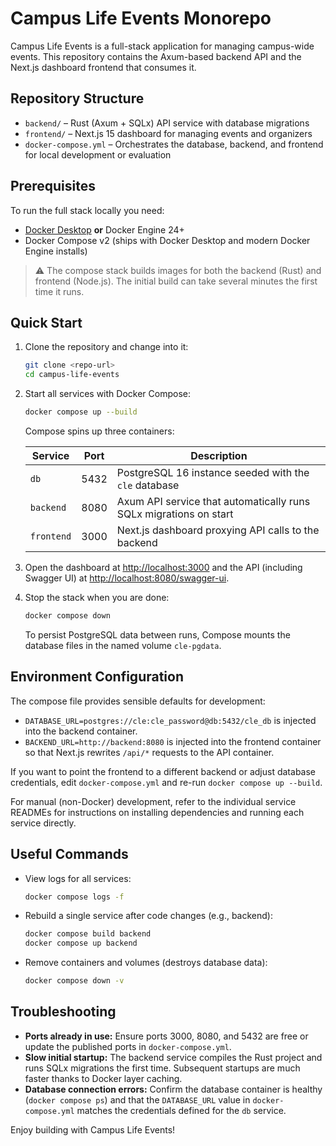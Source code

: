 # Campus Life Events Monorepo

Campus Life Events is a full-stack application for managing campus-wide events. This repository contains the Axum-based backend API and the Next.js dashboard frontend that consumes it.

## Repository Structure

- `backend/` – Rust (Axum + SQLx) API service with database migrations
- `frontend/` – Next.js 15 dashboard for managing events and organizers
- `docker-compose.yml` – Orchestrates the database, backend, and frontend for local development or evaluation

## Prerequisites

To run the full stack locally you need:

- [Docker Desktop](https://www.docker.com/products/docker-desktop/) **or** Docker Engine 24+
- Docker Compose v2 (ships with Docker Desktop and modern Docker Engine installs)

> ⚠️ The compose stack builds images for both the backend (Rust) and frontend (Node.js). The initial build can take several minutes the first time it runs.

## Quick Start

1. Clone the repository and change into it:

   ```bash
   git clone <repo-url>
   cd campus-life-events
   ```

2. Start all services with Docker Compose:

   ```bash
   docker compose up --build
   ```

   Compose spins up three containers:

   | Service   | Port | Description |
   |-----------|------|-------------|
   | `db`      | 5432 | PostgreSQL 16 instance seeded with the `cle` database |
   | `backend` | 8080 | Axum API service that automatically runs SQLx migrations on start |
   | `frontend`| 3000 | Next.js dashboard proxying API calls to the backend |

3. Open the dashboard at [http://localhost:3000](http://localhost:3000) and the API (including Swagger UI) at [http://localhost:8080/swagger-ui](http://localhost:8080/swagger-ui).

4. Stop the stack when you are done:

   ```bash
   docker compose down
   ```

   To persist PostgreSQL data between runs, Compose mounts the database files in the named volume `cle-pgdata`.

## Environment Configuration

The compose file provides sensible defaults for development:

- `DATABASE_URL=postgres://cle:cle_password@db:5432/cle_db` is injected into the backend container.
- `BACKEND_URL=http://backend:8080` is injected into the frontend container so that Next.js rewrites `/api/*` requests to the API container.

If you want to point the frontend to a different backend or adjust database credentials, edit `docker-compose.yml` and re-run `docker compose up --build`.

For manual (non-Docker) development, refer to the individual service READMEs for instructions on installing dependencies and running each service directly.

## Useful Commands

- View logs for all services:
  ```bash
  docker compose logs -f
  ```
- Rebuild a single service after code changes (e.g., backend):
  ```bash
  docker compose build backend
  docker compose up backend
  ```
- Remove containers and volumes (destroys database data):
  ```bash
  docker compose down -v
  ```

## Troubleshooting

- **Ports already in use:** Ensure ports 3000, 8080, and 5432 are free or update the published ports in `docker-compose.yml`.
- **Slow initial startup:** The backend service compiles the Rust project and runs SQLx migrations the first time. Subsequent startups are much faster thanks to Docker layer caching.
- **Database connection errors:** Confirm the database container is healthy (`docker compose ps`) and that the `DATABASE_URL` value in `docker-compose.yml` matches the credentials defined for the `db` service.

Enjoy building with Campus Life Events!
